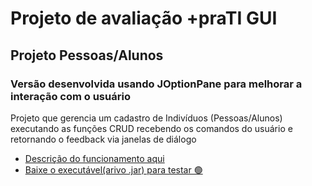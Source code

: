 # Projeto de avaliação +praTI GUI

## Projeto Pessoas/Alunos 

### Versão desenvolvida usando JOptionPane para melhorar a interação com o usuário

Projeto que gerencia um cadastro de Indivíduos (Pessoas/Alunos) executando as funções CRUD
recebendo os comandos do usuário e retornando o feedback via janelas de diálogo



* <a href="https://github.com/AdaoBMF/desafio-mais-prati-Java-versao-GUI/blob/main/projetoPessoasGui/projetoAvaliacao.md">Descrição do funcionamento aqui</a>
* <a href ="https://github.com/AdaoBMF/desafio-mais-prati-Java-versao-GUI/blob/main/cadastroFoobar.jar">Baixe o executável(arivo .jar) para testar 🟢</a>
